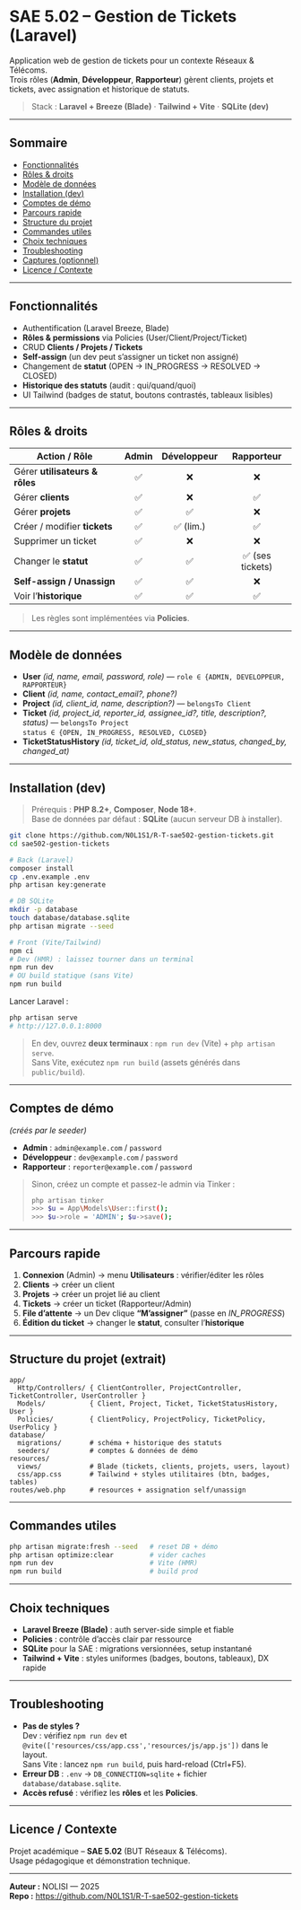 # SAE 5.02 – Gestion de Tickets (Laravel)

Application web de gestion de tickets pour un contexte Réseaux & Télécoms.  
Trois rôles (**Admin**, **Développeur**, **Rapporteur**) gèrent clients, projets et tickets, avec assignation et historique de statuts.

> Stack : **Laravel + Breeze (Blade)** · **Tailwind + Vite** · **SQLite (dev)**

---

## Sommaire
- [Fonctionnalités](#fonctionnalités)
- [Rôles & droits](#rôles--droits)
- [Modèle de données](#modèle-de-données)
- [Installation (dev)](#installation-dev)
- [Comptes de démo](#comptes-de-démo)
- [Parcours rapide](#parcours-rapide)
- [Structure du projet](#structure-du-projet)
- [Commandes utiles](#commandes-utiles)
- [Choix techniques](#choix-techniques)
- [Troubleshooting](#troubleshooting)
- [Captures (optionnel)](#captures-optionnel)
- [Licence / Contexte](#licence--contexte)

---

## Fonctionnalités
- Authentification (Laravel Breeze, Blade)
- **Rôles & permissions** via Policies (User/Client/Project/Ticket)
- CRUD **Clients / Projets / Tickets**
- **Self-assign** (un dev peut s’assigner un ticket non assigné)
- Changement de **statut** (OPEN → IN_PROGRESS → RESOLVED → CLOSED)
- **Historique des statuts** (audit : qui/quand/quoi)
- UI Tailwind (badges de statut, boutons contrastés, tableaux lisibles)

---

## Rôles & droits

| Action / Rôle                      | Admin | Développeur | Rapporteur |
|-----------------------------------|:-----:|:-----------:|:----------:|
| Gérer **utilisateurs & rôles**    |  ✅   |      ❌      |     ❌      |
| Gérer **clients**                 |  ✅   |      ❌      |     ✅      |
| Gérer **projets**                 |  ✅   |      ✅      |     ❌      |
| Créer / modifier **tickets**      |  ✅   |   ✅ (lim.)  |     ✅      |
| Supprimer un ticket               |  ✅   |      ❌      |     ❌      |
| Changer le **statut**             |  ✅   |      ✅      |  ✅ (ses tickets) |
| **Self-assign / Unassign**        |  ✅   |      ✅      |     ❌      |
| Voir l’**historique**             |  ✅   |      ✅      |     ✅      |

> Les règles sont implémentées via **Policies**.

---

## Modèle de données
- **User** *(id, name, email, password, role)* — `role ∈ {ADMIN, DEVELOPPEUR, RAPPORTEUR}`  
- **Client** *(id, name, contact_email?, phone?)*  
- **Project** *(id, client_id, name, description?)* — `belongsTo Client`  
- **Ticket** *(id, project_id, reporter_id, assignee_id?, title, description?, status)* — `belongsTo Project`  
  `status ∈ {OPEN, IN_PROGRESS, RESOLVED, CLOSED}`  
- **TicketStatusHistory** *(id, ticket_id, old_status, new_status, changed_by, changed_at)*

---

## Installation (dev)

> Prérequis : **PHP 8.2+**, **Composer**, **Node 18+**.  
> Base de données par défaut : **SQLite** (aucun serveur DB à installer).

```bash
git clone https://github.com/N0L1S1/R-T-sae502-gestion-tickets.git
cd sae502-gestion-tickets

# Back (Laravel)
composer install
cp .env.example .env
php artisan key:generate

# DB SQLite
mkdir -p database
touch database/database.sqlite
php artisan migrate --seed

# Front (Vite/Tailwind)
npm ci
# Dev (HMR) : laissez tourner dans un terminal
npm run dev
# OU build statique (sans Vite)
npm run build
```

Lancer Laravel :
```bash
php artisan serve
# http://127.0.0.1:8000
```

> En dev, ouvrez **deux terminaux** : `npm run dev` (Vite) + `php artisan serve`.  
> Sans Vite, exécutez `npm run build` (assets générés dans `public/build`).

---

## Comptes de démo
*(créés par le seeder)*

- **Admin** : `admin@example.com` / `password`  
- **Développeur** : `dev@example.com` / `password`  
- **Rapporteur** : `reporter@example.com` / `password`

> Sinon, créez un compte et passez-le admin via Tinker :
> ```bash
> php artisan tinker
> >>> $u = App\Models\User::first();
> >>> $u->role = 'ADMIN'; $u->save();
> ```

---

## Parcours rapide
1. **Connexion** (Admin) → menu **Utilisateurs** : vérifier/éditer les rôles  
2. **Clients** → créer un client  
3. **Projets** → créer un projet lié au client  
4. **Tickets** → créer un ticket (Rapporteur/Admin)  
5. **File d’attente** → un Dev clique **“M’assigner”** (passe en *IN_PROGRESS*)  
6. **Édition du ticket** → changer le **statut**, consulter l’**historique**

---

## Structure du projet (extrait)
```
app/
  Http/Controllers/ { ClientController, ProjectController, TicketController, UserController }
  Models/           { Client, Project, Ticket, TicketStatusHistory, User }
  Policies/         { ClientPolicy, ProjectPolicy, TicketPolicy, UserPolicy }
database/
  migrations/       # schéma + historique des statuts
  seeders/          # comptes & données de démo
resources/
  views/            # Blade (tickets, clients, projets, users, layout)
  css/app.css       # Tailwind + styles utilitaires (btn, badges, tables)
routes/web.php      # resources + assignation self/unassign
```

---

## Commandes utiles
```bash
php artisan migrate:fresh --seed   # reset DB + démo
php artisan optimize:clear         # vider caches
npm run dev                        # Vite (HMR)
npm run build                      # build prod
```

---

## Choix techniques
- **Laravel Breeze (Blade)** : auth server-side simple et fiable  
- **Policies** : contrôle d’accès clair par ressource  
- **SQLite** pour la SAE : migrations versionnées, setup instantané  
- **Tailwind + Vite** : styles uniformes (badges, boutons, tableaux), DX rapide

---

## Troubleshooting
- **Pas de styles ?**  
  Dev : vérifiez `npm run dev` et `@vite(['resources/css/app.css','resources/js/app.js'])` dans le layout.  
  Sans Vite : lancez `npm run build`, puis hard-reload (Ctrl+F5).
- **Erreur DB** : `.env` → `DB_CONNECTION=sqlite` + fichier `database/database.sqlite`.  
- **Accès refusé** : vérifiez les **rôles** et les **Policies**.


---

## Licence / Contexte
Projet académique – **SAE 5.02** (BUT Réseaux & Télécoms).  
Usage pédagogique et démonstration technique.

---

**Auteur :** NOLISI — 2025  
**Repo :** https://github.com/N0L1S1/R-T-sae502-gestion-tickets
